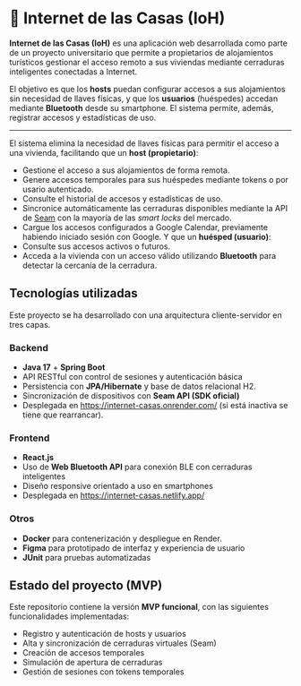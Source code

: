 # 🔐 Internet de las Casas (IoH)

**Internet de las Casas (IoH)** es una aplicación web desarrollada como parte de un proyecto universitario que permite a propietarios de alojamientos turísticos gestionar el acceso remoto a sus viviendas mediante cerraduras inteligentes conectadas a Internet. 

El objetivo es que los **hosts** puedan configurar accesos a sus alojamientos sin necesidad de llaves físicas, y que los **usuarios** (huéspedes) accedan mediante **Bluetooth** desde su smartphone. El sistema permite, además, registrar accesos y estadísticas de uso.

---

El sistema elimina la necesidad de llaves físicas para permitir el acceso a una vivienda, facilitando que un **host (propietario)**:
- Gestione el acceso a sus alojamientos de forma remota.
- Genere accesos temporales para sus huéspedes mediante tokens o por usario autenticado.
- Consulte el historial de accesos y estadísticas de uso.
- Sincronice automáticamente las cerraduras disponibles mediante la API de [Seam](https://www.seam.co/) con la mayoría de las *smart locks* del mercado.
- Cargue los accesos configurados a Google Calendar, previamente habiendo iniciado sesión con Google.
Y que un **huésped (usuario)**:
- Consulte sus accesos activos o futuros.
- Acceda a la vivienda con un acceso válido utilizando **Bluetooth** para detectar la cercanía de la cerradura.

## Tecnologías utilizadas

Este proyecto se ha desarrollado con una arquitectura cliente-servidor en tres capas.
### Backend
- **Java 17** + **Spring Boot**  
- API RESTful con control de sesiones y autenticación básica  
- Persistencia con **JPA/Hibernate** y base de datos relacional H2.
- Sincronización de dispositivos con **Seam API (SDK oficial)**
- Desplegada en https://internet-casas.onrender.com/ (si está inactiva se tiene que rearrancar).
### Frontend
- **React.js**  
- Uso de **Web Bluetooth API** para conexión BLE con cerraduras inteligentes 
- Diseño responsive orientado a uso en smartphones
- Desplegada en https://internet-casas.netlify.app/
### Otros
- **Docker** para contenerización y despliegue en Render.
- **Figma** para prototipado de interfaz y experiencia de usuario  
- **JUnit**  para pruebas automatizadas


## Estado del proyecto (MVP)

Este repositorio contiene la versión **MVP funcional**, con las siguientes funcionalidades implementadas:

- Registro y autenticación de hosts y usuarios
- Alta y sincronización de cerraduras virtuales (Seam)
- Creación de accesos temporales
- Simulación de apertura de cerraduras
- Gestión de sesiones con tokens temporales


